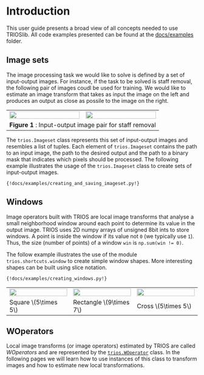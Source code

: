 # Introduction

This user guide presents a broad view of all concepts needed to use TRIOSlib. All code examples presented can be found at the [docs/examples](https://github.com/trioslib/trios/tree/master/docs/examples) folder. 

## Image sets

The image processing task we would like to solve is defined by a set of input-output images. For instance, if the task to be solved is staff removal, the following pair of images coudl be used for training. We would like to estimate an image transform that takes as input the image on the left and produces an output as close as possile to the image on the right. 

<table>
    <tr width="100%">
        <td width="50%"><img src="../../img/image1.png" width="100%"></td>
        <td width="50%"><img src="../../img/image1-out.png" width="100%"></td>
    </tr>
    <tr>
        <td colspan="2" align="center"><b> Figure 1 </b>: Input-output image pair for staff removal</td>
    </tr>
</table>

The `trios.Imageset` class represents this set of input-output images and resembles a list of tuples. Each element of `trios.Imageset` contains the path to an input image, the path to the desired output and the path to a binary mask that indicates which pixels should be processed. The following example illustrates the usage of the `trios.Imageset` class to create sets of input-output images. 

```{python}
{!docs/examples/creating_and_saving_imageset.py!}
```

## Windows 

Image operators built with TRIOS are local image transforms that analyse
a small neighborhood window around each point to determine its value in the 
output image. TRIOS uses 2D numpy arrays of unsigned 8bit ints to store windows. 
A point is inside the window if its value not `0` (we typically use `1`). Thus, the size (number of points) of a window `win` is `np.sum(win != 0)`. 


The follow example illustrates the use of the module `trios.shortcuts.window` to create simple window shapes. More interesting shapes can be built using slice notation. 


```{python}
{!docs/examples/creating_windows.py!}
```

<table>
    <tr width="100%">
        <td width="33%"><img src="../../img/rect5x5.png" width="100%"></td>
        <td width="33%"><img src="../../img/rect9x7.png" width="100%"></td>
        <td width="33%"><img src="../../img/cross5x5.png" width="100%"></td>
    </tr>
    <tr>
        <td>Square \(5\times 5\)</td>
        <td>Rectangle \(9\times 7\)</td>
        <td>Cross \(5\times 5\)</td>
    </tr>
</table>

## WOperators 

Local image transforms (or image operators) estimated by TRIOS are called *WOperators* and are represented by the [`trios.WOperator`](https://github.com/trioslib/trios/blob/master/trios/woperator.py) class. In the following pages we will learn how to use instances of this class to transform images and how to estimate new local transformations.
